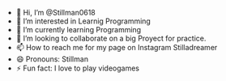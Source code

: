 - 👋 Hi, I’m @Stillman0618
- 👀 I’m interested in Learnig Programming 
- 🌱 I’m currently learning Programming 
- 💞️ I’m looking to collaborate on a big Proyect for practice.
- 📫 How to reach me for my page on Instagram Stilladreamer
- 😄 Pronouns: Stillman 
- ⚡ Fun fact: I love to play videogames 

<!---
Stillman0618/Stillman0618 is a ✨ special ✨ repository because its `README.md` (this file) appears on your GitHub profile.
You can click the Preview link to take a look at your changes.
--->
